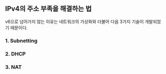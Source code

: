 ## IPv4의 주소 부족을 해결하는 법

v6으로 넘어가지 않는 이유는 네트워크의 가상화와 더불어 다음 3가지 기술이 개발되었기 때문이다.

### 1. Subnetting



### 2. DHCP



### 3. NAT